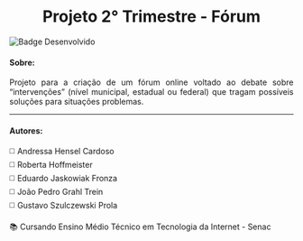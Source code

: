 <h1 align="center"> Projeto 2° Trimestre - Fórum </h1>

![Badge Desenvolvido](https://img.shields.io/badge/STATUS-EM%20DESENVOLVIMENTO-green?style=for-the-badge)

<h4> Sobre: </h4>

<p align="justify" > Projeto para a criação de um fórum online voltado ao debate sobre “intervenções” (nível municipal, estadual ou federal) que tragam possíveis soluções para situações problemas. </p>

<hr>

<h4> Autores: </h4>

<p> ◻️	Andressa Hensel Cardoso 
  <br> ◻️	Roberta Hoffmeister
  <br> ◻️	Eduardo Jaskowiak Fronza  
  <br> ◻️	João Pedro Grahl Trein 
  <br> ◻️	Gustavo Szulczewski Prola</p>

<p> 📚 Cursando Ensino Médio Técnico em Tecnologia da Internet - Senac </p>
